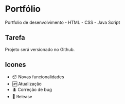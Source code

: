 # Portfólio

Portfolio de desenvolvimento - HTML - CSS - Java Script

## Tarefa

Projeto será versionado no Github.

## Icones

- :package: Novas funcionalidades
- :up: Atualização
- :beetle: Correção de bug
- :checkered_flag: Release


